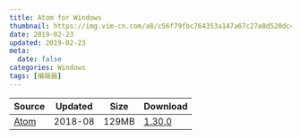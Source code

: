 ```yaml
---
title: Atom for Windows
thumbnail: https://img.vim-cn.com/a8/c56f79fbc764353a147a67c27a8d520dc4bac5.png
date: 2019-02-23
updated: 2019-02-23
meta:
  date: false
categories: Windows
tags: [编辑器]
---
```


| Source | Updated | Size | Download |
| ------ | ------- | -------- | -------- |
| <div class="safe">[Atom](http://atom.io)</div> | 2018-08 | 129MB | [1.30.0](https://github.com/atom/atom/releases/download/v1.30.0/atom-windows.zip) |
